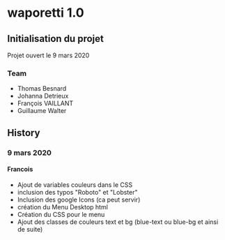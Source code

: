 # waporetti 1.0

## Initialisation du projet

Projet ouvert le 9 mars 2020

### Team
- Thomas Besnard
- Johanna Detrieux
- François VAILLANT
- Guillaume Walter

## History

### 9 mars 2020

#### Francois
- Ajout de variables couleurs dans le CSS
- inclusion des typos "Roboto" et "Lobster"
- Inclusion des google Icons (ca peut servir)
- création du Menu Desktop html
- Création du CSS pour le menu
- Ajout des classes de couleurs text et bg (blue-text ou blue-bg et ainsi de suite)

